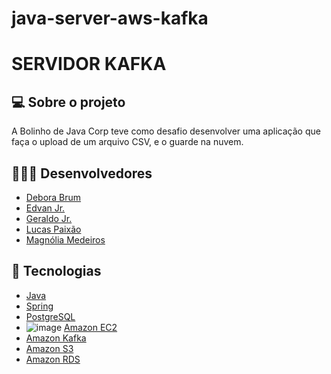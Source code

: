 # java-server-aws-kafka

<h1>
  SERVIDOR KAFKA
</h1>

## 💻 Sobre o projeto

A Bolinho de Java Corp teve como desafio desenvolver uma aplicação que faça o upload de um arquivo CSV, e o guarde na nuvem.

## 👨🏻‍💻 Desenvolvedores

- [Debora Brum](https://github.com/DeboraBrum)
- [Edvan Jr.](https://github.com/Edvan-Jr)
- [Geraldo Jr.](https://github.com/GeraldinJr)
- [Lucas Paixão](https://github.com/lucasfpds)
- [Magnólia Medeiros](https://github.com/magnoliamedeiros)

## 🚀 Tecnologias

- [Java](https://www.java.com/pt-BR/)
- [Spring](https://spring.io/)
- [PostgreSQL](https://www.postgresql.org/)
- ![image](https://user-images.githubusercontent.com/81285428/167132758-83922490-389d-4d17-bfdf-48362928c3fb.png)
[Amazon EC2](https://aws.amazon.com/pt/ec2/)
- [Amazon Kafka](https://aws.amazon.com/pt/msk/)
- [Amazon S3](https://aws.amazon.com/pt/s3/)
- [Amazon RDS](https://aws.amazon.com/pt/rds/)
